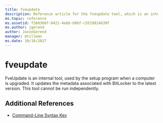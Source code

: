 ```yaml
---
title: fveupdate
description: Reference article for the fveupdate tool, which is an internal tool used by the setup program when a computer is upgraded.
ms.topic: reference
ms.assetid: f2603607-9421-4e8d-b9bf-c5519814b39f
ms.author: jgerend
author: JasonGerend
manager: mtillman
ms.date: 10/16/2017
---
```


# fveupdate

FveUpdate is an internal tool, used by the setup program when a computer is upgraded. It updates the metadata associated with BitLocker to the latest version. This tool cannot be run independently.

## Additional References

- [Command-Line Syntax Key](command-line-syntax-key.md)
